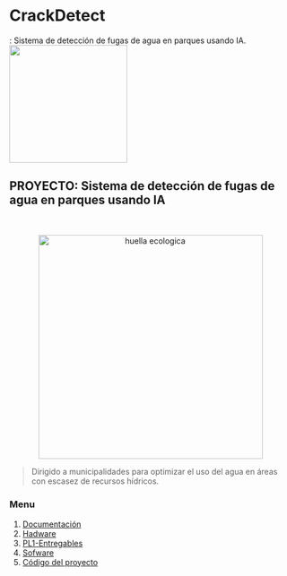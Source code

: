 # CrackDetect
: Sistema de detección de fugas de agua en parques usando IA. 
  <img src="https://semanadelcannabis.cayetano.edu.pe/assets/img/logo-upch.png" width="210">
 
</p>

## PROYECTO: Sistema de detección de fugas de agua en parques usando IA
<p align="center" style="margin-top: 50px; margin-bottom: 50px; font-family: Arial, sans-serif;">
  <p align="center">
    <img src="https://i.postimg.cc/4dpzd2H6/huella-ecologica.jpg)](https://postimg.cc/TLYyN991)"" width="400" alt="huella ecologica">
  </p>  
  
> Dirigido a municipalidades para optimizar el uso del agua en áreas con escasez de recursos hídricos.
<p align="left">

### Menu
1. [Documentación](https://github.com/Michale1235/proyecto)
2. [Hadware](https://github.com/Michale1235/proyecto/tree/main/imgen)
3. [PL1-Entregables](https://github.com/Michale1235/proyecto/tree/main/excels)
4. [Sofware](https://github.com/Michale1235/proyecto/tree/main/pdfs)
5. [Código del proyecto](misterio)
